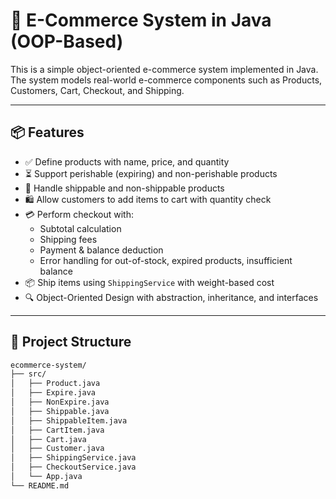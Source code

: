 # 🛒 E-Commerce System in Java (OOP-Based)

This is a simple object-oriented e-commerce system implemented in Java.  
The system models real-world e-commerce components such as Products, Customers, Cart, Checkout, and Shipping.

---

## 📦 Features

- ✅ Define products with name, price, and quantity
- ⏳ Support perishable (expiring) and non-perishable products
- 🚚 Handle shippable and non-shippable products
- 🛍️ Allow customers to add items to cart with quantity check
- 💳 Perform checkout with:
  - Subtotal calculation
  - Shipping fees
  - Payment & balance deduction
  - Error handling for out-of-stock, expired products, insufficient balance
- 📦 Ship items using `ShippingService` with weight-based cost
- 🔍 Object-Oriented Design with abstraction, inheritance, and interfaces

---

## 📁 Project Structure

```bash
ecommerce-system/
├── src/
│   ├── Product.java
│   ├── Expire.java
│   ├── NonExpire.java
│   ├── Shippable.java
│   ├── ShippableItem.java
│   ├── CartItem.java
│   ├── Cart.java
│   ├── Customer.java
│   ├── ShippingService.java
│   ├── CheckoutService.java
│   └── App.java
└── README.md
